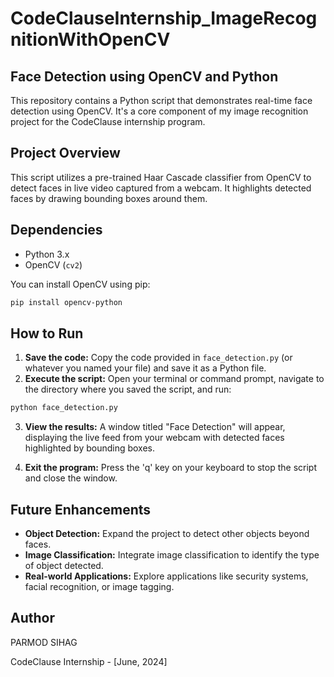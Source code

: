 # CodeClauseInternship_ImageRecognitionWithOpenCV

## Face Detection using OpenCV and Python

This repository contains a Python script that demonstrates real-time face detection using OpenCV.  It's a core component of my image recognition project for the CodeClause internship program.

## Project Overview

This script utilizes a pre-trained Haar Cascade classifier from OpenCV to detect faces in live video captured from a webcam. It highlights detected faces by drawing bounding boxes around them.

## Dependencies

- Python 3.x
- OpenCV (`cv2`)

You can install OpenCV using pip:

```bash
pip install opencv-python
```

## How to Run

1. **Save the code:** Copy the code provided in `face_detection.py` (or whatever you named your file) and save it as a Python file.
2. **Execute the script:**  Open your terminal or command prompt, navigate to the directory where you saved the script, and run:

```bash
python face_detection.py
```

3. **View the results:** A window titled "Face Detection" will appear, displaying the live feed from your webcam with detected faces highlighted by bounding boxes. 

4. **Exit the program:** Press the 'q' key on your keyboard to stop the script and close the window.

## Future Enhancements

* **Object Detection:** Expand the project to detect other objects beyond faces.
* **Image Classification:**  Integrate image classification to identify the type of object detected.
* **Real-world Applications:** Explore applications like security systems, facial recognition, or image tagging.

## Author

PARMOD SIHAG

CodeClause Internship - [June, 2024] 
